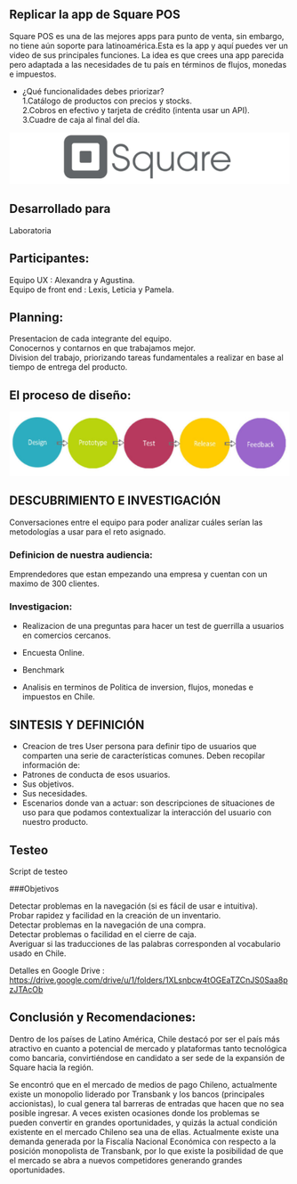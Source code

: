 
Replicar la app de Square POS
-----------------------------------------

Square POS es una de las mejores apps para punto de venta, sin embargo, no tiene aún soporte para latinoamérica.Esta es la app y aquí puedes ver un video de sus principales funciones. La idea es que crees una app parecida pero adaptada a las necesidades de tu país en términos de flujos, monedas e impuestos. <br>
- ¿Qué funcionalidades debes priorizar? <br>
     1.Catálogo de productos con precios y stocks. <br>
     2.Cobros en efectivo y tarjeta de crédito (intenta usar un API). <br>
     3.Cuadre de caja al final del día. <br>

<img src="img/app2.png" alt="">


Desarrollado para
------------------
Laboratoria

Participantes:
--------------------------
Equipo UX : Alexandra y Agustina. <br>
Equipo de front end : Lexis, Leticia y Pamela.

Planning:
----------------------------
Presentacion de cada integrante del equipo. <br>
Conocernos y contarnos en que trabajamos mejor. <br>
Division del trabajo, priorizando tareas fundamentales a realizar en base al tiempo de entrega del producto. <br>

El proceso de diseño:
-----------------------
<img src="img/uxdesign.png" alt="">

DESCUBRIMIENTO E INVESTIGACIÓN
-------------------------------
Conversaciones entre el equipo para poder analizar cuáles serían las metodologías a usar para el reto asignado.

### Definicion de nuestra audiencia:

Emprendedores que estan empezando una empresa  y cuentan con un maximo de 300 clientes. 

### Investigacion:

- Realizacion de una preguntas para hacer un test de guerrilla a usuarios en comercios cercanos.
 
- Encuesta Online. 

- Benchmark 

- Analisis en terminos de Politica de inversion, flujos, monedas e impuestos en Chile.

SINTESIS Y DEFINICIÓN
----------------------------

- Creacion de tres User persona para definir tipo de usuarios que comparten una serie de características comunes. Deben recopilar información de:
- Patrones de conducta de esos usuarios. 
- Sus objetivos. 
- Sus necesidades. 
- Escenarios donde van a actuar: son descripciones de situaciones de uso para que podamos contextualizar la interacción del usuario con nuestro producto. 


Testeo
------------------

Script de testeo

###Objetivos

Detectar problemas en la navegación (si es fácil de usar e intuitiva). <br>
Probar rapidez y facilidad en la creación de un inventario. <br>
Detectar problemas en la navegación de una compra. <br>
Detectar problemas o facilidad en el cierre de caja. <br>
Averiguar si las traducciones de las palabras corresponden al vocabulario usado en Chile. <br>




Detalles en Google Drive : https://drive.google.com/drive/u/1/folders/1XLsnbcw4tOGEaTZCnJS0Saa8pzJTAcOb 



Conclusión y Recomendaciones:
---------------------------------

Dentro de los países de Latino América, Chile destacó por ser el país más atractivo en cuanto a potencial de mercado y plataformas tanto tecnológica como bancaria, convirtiéndose en candidato a ser sede de la expansión de Square hacia la región.

Se encontró que en el mercado de medios de pago Chileno, actualmente existe un monopolio liderado por Transbank y los bancos (principales accionistas), lo cual genera tal barreras de entradas que hacen que no sea posible ingresar.
A veces existen ocasiones donde los problemas se pueden convertir en grandes oportunidades, y quizás la actual condición existente en el mercado Chileno sea una de ellas. Actualmente existe una demanda generada por la Fiscalía Nacional Económica con respecto a la posición monopolista de Transbank, por lo que existe la posibilidad de que el mercado se abra a nuevos competidores generando grandes oportunidades.




